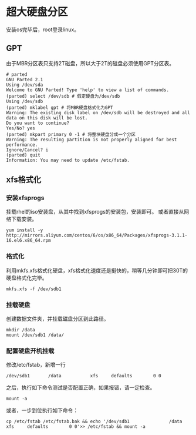# 超大硬盘分区
安装os完毕后，root登录linux。
## GPT
由于MBR分区表只支持2T磁盘，所以大于2T的磁盘必须使用GPT分区表。

```
# parted
GNU Parted 2.1
Using /dev/sda
Welcome to GNU Parted! Type 'help' to view a list of commands.
(parted) select /dev/sdb # 假定硬盘为/dev/sdb
Using /dev/sdb
(parted) mklabel gpt # 将MBR硬盘格式化为GPT
Warning: The existing disk label on /dev/sdb will be destroyed and all data on this disk will be lost.
Do you want to continue?
Yes/No? yes                                                               
(parted) mkpart primary 0 -1 # 将整块硬盘分成一个分区                                          
Warning: The resulting partition is not properly aligned for best performance.
Ignore/Cancel? i                                                          
(parted) quit                                                             
Information: You may need to update /etc/fstab.
```

## xfs格式化
### 安装xfsprogs
挂载rhel的iso安装盘，从其中找到xfsprogs的安装包，安装即可。
或者直接从网络下载安装。
```shell
yum install -y http://mirrors.aliyun.com/centos/6/os/x86_64/Packages/xfsprogs-3.1.1-16.el6.x86_64.rpm
```

### 格式化
利用mkfs.xfs格式化硬盘，xfs格式化速度还是挺快的，稍等几分钟即可把30T的硬盘格式化完毕。
```shell
mkfs.xfs -f /dev/sdb1
```

### 挂载硬盘
创建数据文件夹，并挂载磁盘分区到此路径。
```shell
mkdir /data
mount /dev/sdb1 /data/
```

### 配置硬盘开机挂载
修改/etc/fstab，新增一行
```
/dev/sdb1       /data           xfs     defaults        0 0
```
之后，执行如下命令测试是否配置正确，如果报错，请一定检查。
```shel
mount -a
```
或者，一步到位执行如下命令：
```shell
cp /etc/fstab /etc/fstab.bak && echo '/dev/sdb1               /data                   xfs     defaults        0 0'>> /etc/fstab && mount -a
```

